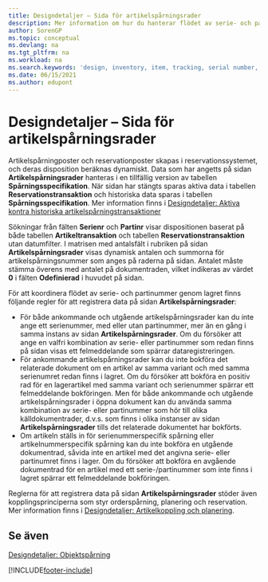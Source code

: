 ```yaml
---
title: Designdetaljer – Sida för artikelspårningsrader
description: Mer information om hur du hanterar flödet av serie- och partinummer i lagret med sidan artikelspårningsrader.
author: SorenGP
ms.topic: conceptual
ms.devlang: na
ms.tgt_pltfrm: na
ms.workload: na
ms.search.keywords: 'design, inventory, item, tracking, serial number, lot number'
ms.date: 06/15/2021
ms.author: edupont
---
```

# <a name="design-details-item-tracking-lines-page" />Designdetaljer – Sida för artikelspårningsrader
Artikelspårningposter och reservationposter skapas i reservationssystemet, och deras disposition beräknas dynamiskt. Data som har angetts på sidan **Artikelspårningsrader** hanteras i en tillfällig version av tabellen **Spårningsspecifikation**. När sidan har stängts sparas aktiva data i tabellen **Reservationstransaktion** och historiska data sparas i tabellen **Spårningsspecifikation**. Mer information finns i [Designdetaljer: Aktiva kontra historiska artikelspårningstransaktioner](design-details-active-versus-historic-item-tracking-entries.md)  
  
Sökningar från fälten **Serienr** och **Partinr** visar dispositionen baserat på både tabellen **Artikeltransaktion** och tabellen **Reservationstransaktion** utan datumfilter. I matrisen med antalsfält i rubriken på sidan **Artikelspårningsrader** visas dynamisk antalen och summorna för artikelspårningsnummer som anges på raderna på sidan. Antalet måste stämma överens med antalet på dokumentraden, vilket indikeras av värdet **0** i fälten **Odefinierad** i huvudet på sidan.  
  
För att koordinera flödet av serie- och partinummer genom lagret finns följande regler för att registrera data på sidan **Artikelspårningsrader**:  
  
* För både ankommande och utgående artikelspårningsrader kan du inte ange ett serienummer, med eller utan partinummer, mer än en gång i samma instans av sidan **Artikelspårningsrader**. Om du försöker att ange en valfri kombination av serie- eller partinummer som redan finns på sidan visas ett felmeddelande som spärrar dataregistreringen.  
* För ankommande artikelspårningsrader kan du inte bokföra det relaterade dokument om en artikel av samma variant och med samma serienumret redan finns i lagret. Om du försöker att bokföra en positiv rad för en lagerartikel med samma variant och serienummer spärrar ett felmeddelande bokföringen. Men för både ankommande och utgående artikelspårningsrader i öppna dokument kan du använda samma kombination av serie- eller partinummer som hör till olika källdokumentrader, d.v.s. som finns i olika instanser av sidan **Artikelspårningsrader** tills det relaterade dokumentet har bokförts.  
* Om artikeln ställs in för serienummerspecifik spårning eller artikelnummerspecifik spårning kan du inte bokföra en utgående dokumentrad, såvida inte en artikel med det angivna serie- eller partinumret finns i lager. Om du försöker att bokföra en avgående dokumentrad för en artikel med ett serie-/partinummer som inte finns i lagret spärrar ett felmeddelande bokföringen.  
  
Reglerna för att registrera data på sidan **Artikelspårningsrader** stöder även kopplingsprinciperna som styr orderspårning, planering och reservation. Mer information finns i [Designdetaljer: Artikelkoppling och planering](design-details-item-tracking-and-planning.md).  
  
## <a name="see-also" />Se även
[Designdetaljer: Objektspårning](design-details-item-tracking.md)

[!INCLUDE[footer-include](includes/footer-banner.md)]
